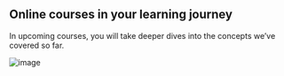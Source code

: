 ## Online courses in your learning journey

In upcoming courses, you will take deeper dives into the concepts we’ve covered so far.

![image](https://github.com/adeleke123/Mckinsey-Forward-Program/assets/51156057/db9f3b9c-f3bd-4653-b271-e0ac4edbaf5e)
